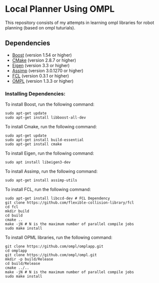 # Local Planner Using OMPL
This repository consists of my attempts in learning ompl libraries for robot planning (based on ompl tuturials). 


## Dependencies

* [Boost](http://www.boost.org) (version 1.54 or higher)
* [CMake](http://www.cmake.org) (version 2.8.7 or higher)
* [Eigen](http://eigen.tuxfamily.org) (version 3.3 or higher)
* [Assimp](http://assimp.org) (version 3.0.1270 or higher)
* [FCL](https://github.com/flexible-collision-library/fcl) (version 0.3.1 or higher)
* [OMPL](https://github.com/ompl/ompl) (version 1.3.3 or higher)


### Installing Dependencies:

To install Boost, run the following command:

```
sudo apt-get update
sudo apt-get install libboost-all-dev
```

To install Cmake, run the following command:

```
sudo apt-get update
sudo apt-get install build-essential
sudo apt-get install cmake
```

To install Eigen, run the following command:

```
sudo apt install libeigen3-dev
```

To install Assimp, run the following command:

```
sudo apt-get install assimp-utils
```

To install FCL, run the following command:

```
sudo apt-get install libccd-dev # FCL Dependency
git clone https://github.com/flexible-collision-library/fcl
cd fcl
mkdir build
cd build
cmake ..
make -jN # N is the maximum number of parallel compile jobs
sudo make install
```

To install OPML libraries, run the following command:

```
git clone https://github.com/ompl/omplapp.git
cd omplapp
git clone https://github.com/ompl/ompl.git
mkdir -p build/Release
cd build/Release
cmake ../..
make -jN # N is the maximum number of parallel compile jobs
sudo make install
```

